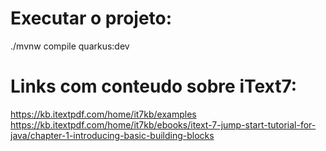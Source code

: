 
# Executar o projeto:
./mvnw compile quarkus:dev



# Links com conteudo sobre iText7:
https://kb.itextpdf.com/home/it7kb/examples
https://kb.itextpdf.com/home/it7kb/ebooks/itext-7-jump-start-tutorial-for-java/chapter-1-introducing-basic-building-blocks
